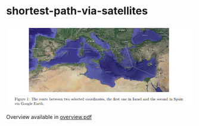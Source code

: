 # shortest-path-via-satellites

<img src="screenshots/1.png">

Overview available in [overview.pdf](overview.pdf) 